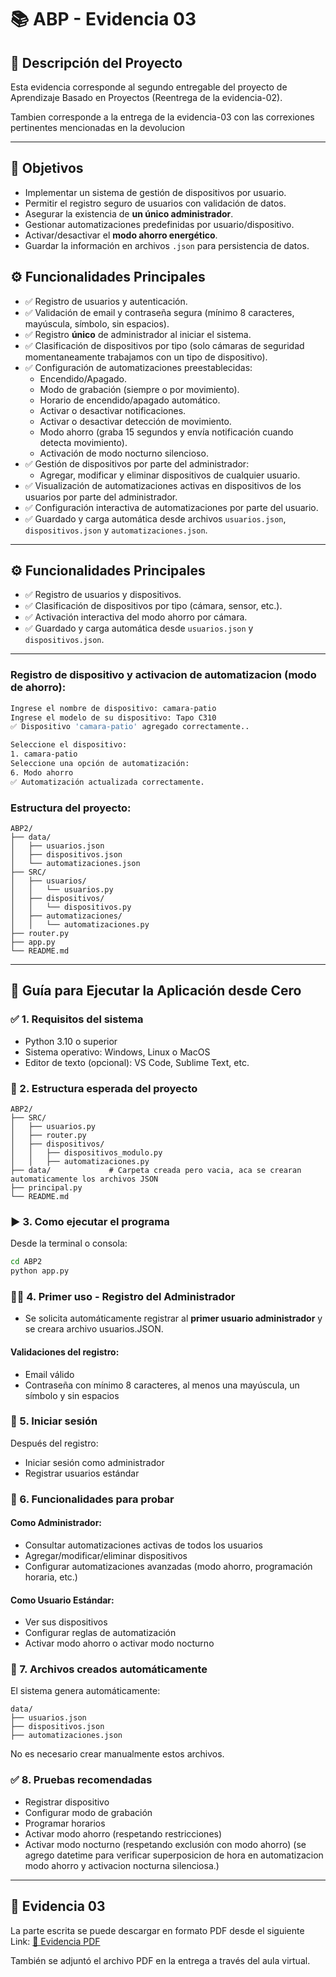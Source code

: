 # 📚 ABP - Evidencia 03

## 📌 Descripción del Proyecto

Esta evidencia corresponde al segundo entregable del proyecto de Aprendizaje Basado en Proyectos (Reentrega de la evidencia-02). 

Tambien corresponde a la entrega de la evidencia-03 con las correxiones pertinentes mencionadas en la devolucion

---
## 🧩 Objetivos

- Implementar un sistema de gestión de dispositivos por usuario.
- Permitir el registro seguro de usuarios con validación de datos.
- Asegurar la existencia de **un único administrador**.
- Gestionar automatizaciones predefinidas por usuario/dispositivo.
- Activar/desactivar el **modo ahorro energético**.
- Guardar la información en archivos `.json` para persistencia de datos.


## ⚙️ Funcionalidades Principales

- ✅ Registro de usuarios y autenticación.
- ✅ Validación de email y contraseña segura (mínimo 8 caracteres, mayúscula, símbolo, sin espacios).
- ✅ Registro **único** de administrador al iniciar el sistema.
- ✅ Clasificación de dispositivos por tipo (solo cámaras de seguridad momentaneamente trabajamos con un tipo de dispositivo).
- ✅ Configuración de automatizaciones preestablecidas:
  - Encendido/Apagado.
  - Modo de grabación (siempre o por movimiento).
  - Horario de encendido/apagado automático.
  - Activar o desactivar notificaciones.
  - Activar o desactivar detección de movimiento.
  - Modo ahorro (graba 15 segundos y envía notificación cuando detecta movimiento).
  - Activación de modo nocturno silencioso.
- ✅ Gestión de dispositivos por parte del administrador:
  - Agregar, modificar y eliminar dispositivos de cualquier usuario.
- ✅ Visualización de automatizaciones activas en dispositivos de los usuarios por parte del administrador.
- ✅ Configuración interactiva de automatizaciones por parte del usuario.
- ✅ Guardado y carga automática desde archivos `usuarios.json`, `dispositivos.json` y `automatizaciones.json`.

---
## ⚙️ Funcionalidades Principales

- ✅ Registro de usuarios y dispositivos.
- ✅ Clasificación de dispositivos por tipo (cámara, sensor, etc.).
- ✅ Activación interactiva del modo ahorro por cámara.
- ✅ Guardado y carga automática desde `usuarios.json` y `dispositivos.json`.

---

### Registro de dispositivo y activacion de automatizacion (modo de ahorro):
```bash
Ingrese el nombre de dispositivo: camara-patio
Ingrese el modelo de su dispositivo: Tapo C310
✅ Dispositivo 'camara-patio' agregado correctamente..

Seleccione el dispositivo:
1. camara-patio
Seleccione una opción de automatización:
6. Modo ahorro
✅ Automatización actualizada correctamente.
```

### Estructura del proyecto:

```
ABP2/
├── data/
│   ├── usuarios.json
│   ├── dispositivos.json
│   └── automatizaciones.json
├── SRC/
│   ├── usuarios/
│   │   └── usuarios.py
│   ├── dispositivos/
│   │   └── dispositivos.py
│   ├── automatizaciones/
│   │   └── automatizaciones.py
├── router.py
├── app.py
└── README.md
```

---
## 🧪 Guía para Ejecutar la Aplicación desde Cero

### ✅ 1. Requisitos del sistema

- Python 3.10 o superior
- Sistema operativo: Windows, Linux o MacOS
- Editor de texto (opcional): VS Code, Sublime Text, etc.

### 📁 2. Estructura esperada del proyecto

```
ABP2/
├── SRC/
│   ├── usuarios.py
│   ├── router.py
│   ├── dispositivos/
│   │   ├── dispositivos_modulo.py
│   │   ├── automatizaciones.py
├── data/             # Carpeta creada pero vacia, aca se crearan automaticamente los archivos JSON
├── principal.py
└── README.md
```

### ▶️ 3. Como ejecutar el programa

Desde la terminal o consola:
```bash
cd ABP2
python app.py
```

### 🧑‍💻 4. Primer uso - Registro del Administrador

- Se solicita automáticamente registrar al **primer usuario administrador** y se creara archivo usuarios.JSON.

#### Validaciones del registro:
- Email válido
- Contraseña con mínimo 8 caracteres, al menos una mayúscula, un símbolo y sin espacios

### 🔑 5. Iniciar sesión

Después del registro:
- Iniciar sesión como administrador
- Registrar usuarios estándar

### 🧭 6. Funcionalidades para probar

#### Como Administrador:
- Consultar automatizaciones activas de todos los usuarios
- Agregar/modificar/eliminar dispositivos
- Configurar automatizaciones avanzadas (modo ahorro, programación horaria, etc.)

#### Como Usuario Estándar:
- Ver sus dispositivos
- Configurar reglas de automatización
- Activar modo ahorro o activar modo nocturno

### 💾 7. Archivos creados automáticamente

El sistema genera automáticamente:
```
data/
├── usuarios.json
├── dispositivos.json
├── automatizaciones.json
```
No es necesario crear manualmente estos archivos.

### ✅ 8. Pruebas recomendadas

- Registrar dispositivo
- Configurar modo de grabación
- Programar horarios
- Activar modo ahorro (respetando restricciones)
- Activar modo nocturno (respetando exclusión con modo ahorro) (se agrego datetime para verificar superposicion de hora en automatizacion modo ahorro y activacion nocturna silenciosa.)

---

## 📄 Evidencia 03
La parte escrita se puede descargar en formato PDF desde el siguiente Link:
[📎 Evidencia PDF](https://docs.google.com/document/d/1MfBbVSplI38Zddhke6aVuCkn7smL8tuLII73r_SKg7E/edit?usp=sharing)

También se adjuntó el archivo PDF en la entrega a través del aula virtual.
